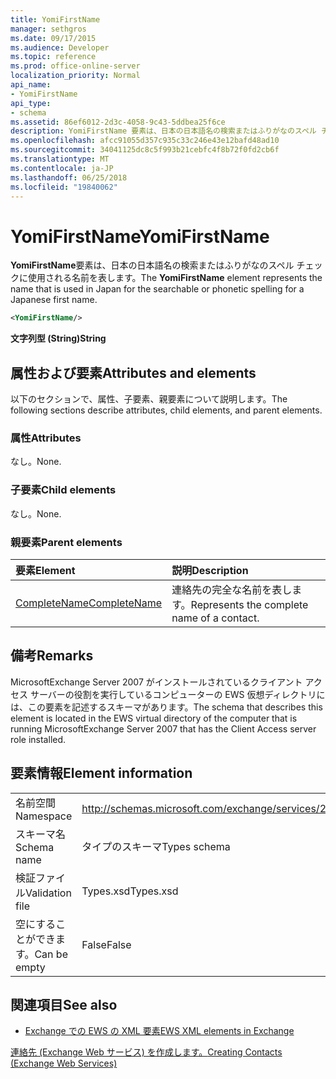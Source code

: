 ```yaml
---
title: YomiFirstName
manager: sethgros
ms.date: 09/17/2015
ms.audience: Developer
ms.topic: reference
ms.prod: office-online-server
localization_priority: Normal
api_name:
- YomiFirstName
api_type:
- schema
ms.assetid: 86ef6012-2d3c-4058-9c43-5ddbea25f6ce
description: YomiFirstName 要素は、日本の日本語名の検索またはふりがなのスペル チェックに使用される名前を表します。
ms.openlocfilehash: afcc91055d357c935c33c246e43e12bafd48ad10
ms.sourcegitcommit: 34041125dc8c5f993b21cebfc4f8b72f0fd2cb6f
ms.translationtype: MT
ms.contentlocale: ja-JP
ms.lasthandoff: 06/25/2018
ms.locfileid: "19840062"
---
```

# <a name="yomifirstname"></a><span data-ttu-id="267e9-103">YomiFirstName</span><span class="sxs-lookup"><span data-stu-id="267e9-103">YomiFirstName</span></span>

<span data-ttu-id="267e9-104">**YomiFirstName**要素は、日本の日本語名の検索またはふりがなのスペル チェックに使用される名前を表します。</span><span class="sxs-lookup"><span data-stu-id="267e9-104">The **YomiFirstName** element represents the name that is used in Japan for the searchable or phonetic spelling for a Japanese first name.</span></span> 
  
```xml
<YomiFirstName/>
```

 <span data-ttu-id="267e9-105">**文字列型 (String)**</span><span class="sxs-lookup"><span data-stu-id="267e9-105">**String**</span></span>
## <a name="attributes-and-elements"></a><span data-ttu-id="267e9-106">属性および要素</span><span class="sxs-lookup"><span data-stu-id="267e9-106">Attributes and elements</span></span>

<span data-ttu-id="267e9-107">以下のセクションで、属性、子要素、親要素について説明します。</span><span class="sxs-lookup"><span data-stu-id="267e9-107">The following sections describe attributes, child elements, and parent elements.</span></span>
  
### <a name="attributes"></a><span data-ttu-id="267e9-108">属性</span><span class="sxs-lookup"><span data-stu-id="267e9-108">Attributes</span></span>

<span data-ttu-id="267e9-109">なし。</span><span class="sxs-lookup"><span data-stu-id="267e9-109">None.</span></span>
  
### <a name="child-elements"></a><span data-ttu-id="267e9-110">子要素</span><span class="sxs-lookup"><span data-stu-id="267e9-110">Child elements</span></span>

<span data-ttu-id="267e9-111">なし。</span><span class="sxs-lookup"><span data-stu-id="267e9-111">None.</span></span>
  
### <a name="parent-elements"></a><span data-ttu-id="267e9-112">親要素</span><span class="sxs-lookup"><span data-stu-id="267e9-112">Parent elements</span></span>

|<span data-ttu-id="267e9-113">**要素**</span><span class="sxs-lookup"><span data-stu-id="267e9-113">**Element**</span></span>|<span data-ttu-id="267e9-114">**説明**</span><span class="sxs-lookup"><span data-stu-id="267e9-114">**Description**</span></span>|
|:-----|:-----|
|[<span data-ttu-id="267e9-115">CompleteName</span><span class="sxs-lookup"><span data-stu-id="267e9-115">CompleteName</span></span>](completename.md) <br/> |<span data-ttu-id="267e9-116">連絡先の完全な名前を表します。</span><span class="sxs-lookup"><span data-stu-id="267e9-116">Represents the complete name of a contact.</span></span>  <br/> |
   
## <a name="remarks"></a><span data-ttu-id="267e9-117">備考</span><span class="sxs-lookup"><span data-stu-id="267e9-117">Remarks</span></span>

<span data-ttu-id="267e9-118">MicrosoftExchange Server 2007 がインストールされているクライアント アクセス サーバーの役割を実行しているコンピューターの EWS 仮想ディレクトリには、この要素を記述するスキーマがあります。</span><span class="sxs-lookup"><span data-stu-id="267e9-118">The schema that describes this element is located in the EWS virtual directory of the computer that is running MicrosoftExchange Server 2007 that has the Client Access server role installed.</span></span>
  
## <a name="element-information"></a><span data-ttu-id="267e9-119">要素情報</span><span class="sxs-lookup"><span data-stu-id="267e9-119">Element information</span></span>

|||
|:-----|:-----|
|<span data-ttu-id="267e9-120">名前空間</span><span class="sxs-lookup"><span data-stu-id="267e9-120">Namespace</span></span>  <br/> |http://schemas.microsoft.com/exchange/services/2006/types  <br/> |
|<span data-ttu-id="267e9-121">スキーマ名</span><span class="sxs-lookup"><span data-stu-id="267e9-121">Schema name</span></span>  <br/> |<span data-ttu-id="267e9-122">タイプのスキーマ</span><span class="sxs-lookup"><span data-stu-id="267e9-122">Types schema</span></span>  <br/> |
|<span data-ttu-id="267e9-123">検証ファイル</span><span class="sxs-lookup"><span data-stu-id="267e9-123">Validation file</span></span>  <br/> |<span data-ttu-id="267e9-124">Types.xsd</span><span class="sxs-lookup"><span data-stu-id="267e9-124">Types.xsd</span></span>  <br/> |
|<span data-ttu-id="267e9-125">空にすることができます。</span><span class="sxs-lookup"><span data-stu-id="267e9-125">Can be empty</span></span>  <br/> |<span data-ttu-id="267e9-126">False</span><span class="sxs-lookup"><span data-stu-id="267e9-126">False</span></span>  <br/> |
   
## <a name="see-also"></a><span data-ttu-id="267e9-127">関連項目</span><span class="sxs-lookup"><span data-stu-id="267e9-127">See also</span></span>



- [<span data-ttu-id="267e9-128">Exchange での EWS の XML 要素</span><span class="sxs-lookup"><span data-stu-id="267e9-128">EWS XML elements in Exchange</span></span>](ews-xml-elements-in-exchange.md)


[<span data-ttu-id="267e9-129">連絡先 (Exchange Web サービス) を作成します。</span><span class="sxs-lookup"><span data-stu-id="267e9-129">Creating Contacts (Exchange Web Services)</span></span>](http://msdn.microsoft.com/library/4845917e-70d1-481c-bbd7-011ec6571789%28Office.15%29.aspx)

